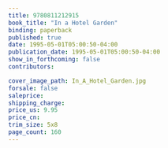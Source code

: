 ```yaml
---
title: 9780811212915
book_title: "In a Hotel Garden"
binding: paperback
published: true
date: 1995-05-01T05:00:50-04:00
publication_date: 1995-05-01T05:00:50-04:00
show_in_forthcoming: false
contributors:

cover_image_path: In_A_Hotel_Garden.jpg
forsale: false
saleprice:
shipping_charge:
price_us: 9.95
price_cn:
trim_size: 5x8
page_count: 160
---
```


